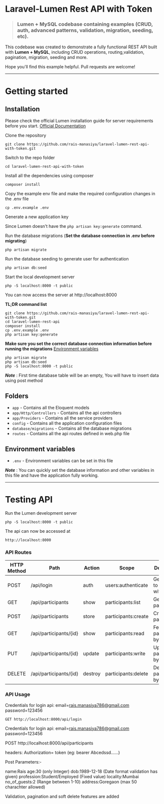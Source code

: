 # Laravel-Lumen Rest API with Token

> ### Lumen + MySQL codebase containing examples (CRUD, auth, advanced patterns, validation, migration, seeding, etc).

This codebase was created to demonstrate a fully functional REST API built with **Lumen + MySQL**, including CRUD operations, routing,validation, pagination, migration, seeding and more.

Hope you'll find this example helpful. Pull requests are welcome!

----------

# Getting started

## Installation

Please check the official Lumen installation guide for server requirements before you start. [Official Documentation](https://lumen.laravel.com/docs/8.x/installation)


Clone the repository

    git clone https://github.com/rais-manasiya/laravel-lumen-rest-api-with-token.git

Switch to the repo folder

    cd laravel-lumen-rest-api-with-token

Install all the dependencies using composer

    composer install

Copy the example env file and make the required configuration changes in the .env file

    cp .env.example .env

Generate a new application key

Since Lumen doesn't have the `php artisan key:generate` command.

Run the database migrations (**Set the database connection in .env before migrating**)

    php artisan migrate

Run the database seeding to generate user for authentication

    php artisan db:seed

Start the local development server

    php -S localhost:8000 -t public

You can now access the server at http://localhost:8000

**TL;DR command list**

    git clone https://github.com/rais-manasiya/laravel-lumen-rest-api-with-token.git
    cd laravel-lumen-rest-api
    composer install
    cp .env.example .env
    php artisan key:generate
    
**Make sure you set the correct database connection information before running the migrations** [Environment variables](#environment-variables)

    php artisan migrate
    php artisan db:seed
    php -S localhost:8000 -t public

***Note*** : First time database table will be an empty, You will have to insert data using post method

## Folders

- `app` - Contains all the Eloquent models
- `app/Http/Controllers` - Contains all the api controllers
- `app/Providers` - Contains all the service providers
- `config` - Contains all the application configuration files
- `database/migrations` - Contains all the database migrations
- `routes` - Contains all the api routes defined in web.php file

## Environment variables

- `.env` - Environment variables can be set in this file

***Note*** : You can quickly set the database information and other variables in this file and have the application fully working.

----------

# Testing API

Run the Lumen development server

    php -S localhost:8000 -t public

The api can now be accessed at

    http://localhost:8000
    
### API Routes
| HTTP Method	| Path | Action | Scope | Desciption  |
| ----- | ----- | ----- | ---- |------------- |
| POST      | /api/login | auth | users:authenticate | Get token to begin with 
| GET      | /api/participants | show | participants:list | Get all participants
| POST     | /api/participants | store | participants:create | Create an participant
| GET      | /api/participants/{id} | show | participants:read |  Fetch an participant by id
| PUT      | /api/participants/{id} | update | participants:write | Update an participant by id
| DELETE      | /api/participants/{id} | destroy | participants:delete | Delete an participant by id

### API Usage

Credentials for login api: email=rais.manasiya786@gmail.com password=123456

    GET http://localhost:8000/api/login


Credentials for login api: email=rais.manasiya786@gmail.com password=123456

   POST http://localhost:8000/api/participants
   
headers: Authorization= token (eg: bearer Abcedssd......)
   
Post Parameters:-

name:Rais
age:30 (only Integer)
dob:1989-12-18 (Date format validation has given)
profession:Student/Employed (Fixed value)
locality:Mumbai
no_of_guests:2 (Range between 1-10)
address:Goregaon (max 50 charachter allowed)

Validation, pagination and soft delete features are added






